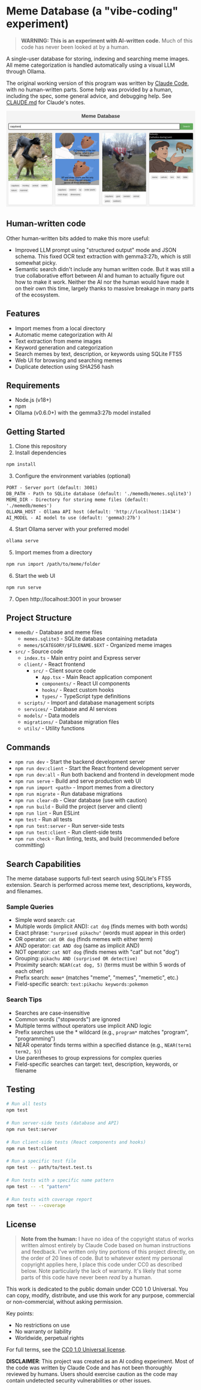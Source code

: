 # Meme Database (a "vibe-coding" experiment)

> **WARNING: This is an experiment with AI-written code.** Much of this code has never been looked at by a human.

A single-user database for storing, indexing and searching meme images. All meme categorization is handled automatically using a visual LLM through Ollama.

The original working version of this program was written by [Claude Code](https://docs.anthropic.com/en/docs/agents-and-tools/claude-code/overview), with no human-written parts. Some help was provided by a human, including the spec, some general advice, and debugging help. See [CLAUDE.md](./CLAUDE.md) for Claude's notes.

![Meme database with text search bar and meme thumbnails](screenshots/meme-database.png)

## Human-written code

Other human-written bits added to make this more useful:

- Improved LLM prompt using "structured output" mode and JSON schema. This fixed OCR text extraction with gemma3:27b, which is still somewhat picky.
- Semantic search didn't include any human written code. But it was still a true collaborative effort between AI and human to actually figure out how to make it work. Neither the AI nor the human would have made it on their own this time, largely thanks to massive breakage in many parts of the ecosystem.

## Features

- Import memes from a local directory
- Automatic meme categorization with AI
- Text extraction from meme images
- Keyword generation and categorization 
- Search memes by text, description, or keywords using SQLite FTS5
- Web UI for browsing and searching memes
- Duplicate detection using SHA256 hash

## Requirements

- Node.js (v18+)
- npm
- Ollama (v0.6.0+) with the gemma3:27b model installed

## Getting Started

1. Clone this repository
2. Install dependencies

```bash
npm install
```

3. Configure the environment variables (optional)

```
PORT - Server port (default: 3001)
DB_PATH - Path to SQLite database (default: './memedb/memes.sqlite3')
MEME_DIR - Directory for storing meme files (default: './memedb/memes')
OLLAMA_HOST - Ollama API host (default: 'http://localhost:11434')
AI_MODEL - AI model to use (default: 'gemma3:27b')
```

4. Start Ollama server with your preferred model

```bash
ollama serve
```

5. Import memes from a directory

```bash
npm run import /path/to/meme/folder
```

6. Start the web UI

```bash
npm run serve
```

7. Open http://localhost:3001 in your browser

## Project Structure

- `memedb/` - Database and meme files
  - `memes.sqlite3` - SQLite database containing metadata
  - `memes/$CATEGORY/$FILENAME.$EXT` - Organized meme images
- `src/` - Source code
  - `index.ts` - Main entry point and Express server
  - `client/` - React frontend
    - `src/` - Client source code
      - `App.tsx` - Main React application component
      - `components/` - React UI components
      - `hooks/` - React custom hooks
      - `types/` - TypeScript type definitions
  - `scripts/` - Import and database management scripts
  - `services/` - Database and AI services
  - `models/` - Data models
  - `migrations/` - Database migration files
  - `utils/` - Utility functions

## Commands

- `npm run dev` - Start the backend development server
- `npm run dev:client` - Start the React frontend development server
- `npm run dev:all` - Run both backend and frontend in development mode
- `npm run serve` - Build and serve production web UI
- `npm run import <path>` - Import memes from a directory
- `npm run migrate` - Run database migrations
- `npm run clear-db` - Clear database (use with caution)
- `npm run build` - Build the project (server and client)
- `npm run lint` - Run ESLint
- `npm test` - Run all tests
- `npm run test:server` - Run server-side tests
- `npm run test:client` - Run client-side tests
- `npm run check` - Run linting, tests, and build (recommended before committing)

## Search Capabilities

The meme database supports full-text search using SQLite's FTS5 extension. Search is performed across meme text, descriptions, keywords, and filenames.

### Sample Queries

- Simple word search: `cat`
- Multiple words (implicit AND): `cat dog` (finds memes with both words)
- Exact phrase: `"surprised pikachu"` (words must appear in this order)
- OR operator: `cat OR dog` (finds memes with either term)
- AND operator: `cat AND dog` (same as implicit AND)
- NOT operator: `cat NOT dog` (finds memes with "cat" but not "dog")
- Grouping: `pikachu AND (surprised OR detective)`
- Proximity search: `NEAR(cat dog, 5)` (terms must be within 5 words of each other)
- Prefix search: `meme*` (matches "meme", "memes", "memetic", etc.)
- Field-specific search: `text:pikachu keywords:pokemon`

### Search Tips

- Searches are case-insensitive
- Common words ("stopwords") are ignored
- Multiple terms without operators use implicit AND logic
- Prefix searches use the * wildcard (e.g., `program*` matches "program", "programming")
- NEAR operator finds terms within a specified distance (e.g., `NEAR(term1 term2, 5)`)
- Use parentheses to group expressions for complex queries
- Field-specific searches can target: text, description, keywords, or filename

## Testing

```bash
# Run all tests
npm test

# Run server-side tests (database and API)
npm run test:server

# Run client-side tests (React components and hooks)
npm run test:client

# Run a specific test file
npm test -- path/to/test.test.ts

# Run tests with a specific name pattern
npm test -- -t "pattern"

# Run tests with coverage report
npm test -- --coverage
```

## License

> **Note from the human:** I have no idea of the copyright status of works written almost entirely by Claude Code based on human instructions and feedback. I've written only tiny portions of this project directly, on the order of 20 lines of code. But to whatever extent my personal copyright applies here, I place this code under CC0 as described below. Note particularly the lack of warranty. It's likely that some parts of this code have never been _read_ by a human.

This work is dedicated to the public domain under CC0 1.0 Universal. You can copy, modify, distribute, and use this work for any purpose, commercial or non-commercial, without asking permission.

Key points:
- No restrictions on use
- No warranty or liability
- Worldwide, perpetual rights

For full terms, see the [CC0 1.0 Universal license](LICENSE.txt).

**DISCLAIMER**: This project was created as an AI coding experiment. Most of the code was written by Claude Code and has not been thoroughly reviewed by humans. Users should exercise caution as the code may contain undetected security vulnerabilities or other issues.
